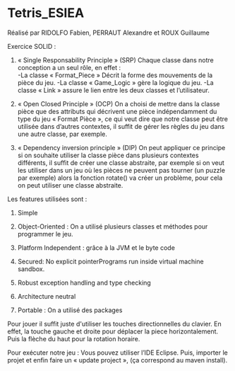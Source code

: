 # Tetris_ESIEA

Réalisé par RIDOLFO Fabien, PERRAUT Alexandre et ROUX Guillaume


Exercice SOLID :

1.	« Single Responsability Principle » (SRP)
Chaque classe dans notre conception a un seul rôle, en effet :  
-La classe « Format_Piece » Décrit la forme des mouvements de la pièce du jeu.
-La classe « Game_Logic » gère la logique du jeu.
-La classe « Link » assure le lien entre les deux classes et l’utilisateur.

2.	« Open Closed Principle » (OCP)
On a choisi de mettre dans la classe pièce que des attributs qui décrivent une pièce indépendamment du type du jeu « Format Pièce », ce qui veut dire que notre classe peut être utilisée dans d’autres contextes, il suffit de gérer les règles du jeu dans une autre classe, par exemple.


3.	« Dependency inversion principle » (DIP)
On peut appliquer ce principe si on souhaite utiliser la classe pièce dans plusieurs contextes différents, il suffit de créer une classe abstraite, par exemple si on veut les utiliser dans un jeu où les pièces ne peuvent pas tourner (un puzzle par exemple) alors la fonction rotate() va créer un problème, pour cela on peut utiliser une classe abstraite.



Les features utilisées sont : 


1.	Simple
2.	Object-Oriented : On a utilisé plusieurs classes et méthodes pour programmer le jeu.
3.	Platform Independent : grâce à la JVM et le byte code 
4.	Secured: No explicit pointerPrograms run inside virtual machine sandbox.

5.	Robust  exception handling and type checking
6.	Architecture neutral
7.	Portable : On a utilisé des packages

Pour jouer il suffit juste d'utiliser les touches directionnelles du clavier. En effet, la touche gauche et droite pour déplacer la piece horizontalement. Puis la flèche du haut pour la rotation horaire. 

Pour exécuter notre jeu : Vous pouvez utiliser l’IDE Eclipse. Puis, importer le projet et enfin faire un « update project », (ça correspond au maven install).

